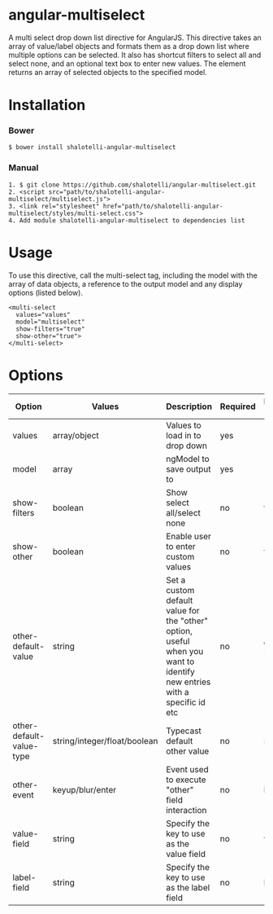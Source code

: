 angular-multiselect
===================

A multi select drop down list directive for AngularJS. This directive takes an array of value/label objects and formats them as a drop down list where multiple options can be selected. It also has shortcut filters to select all and select none, and an optional text box to enter new values. The element returns an array of selected objects to the specified model.

# Installation

### Bower
```
$ bower install shalotelli-angular-multiselect
```

### Manual
```
1. $ git clone https://github.com/shalotelli/angular-multiselect.git
2. <script src="path/to/shalotelli-angular-multiselect/multiselect.js">
3. <link rel="stylesheet" href="path/to/shalotelli-angular-multiselect/styles/multi-select.css">
4. Add module shalotelli-angular-multiselect to dependencies list
```

# Usage

To use this directive, call the multi-select tag, including the model with the array of data objects, a reference to the output model and any display options (listed below).

```
<multi-select
  values="values"
  model="multiselect"
  show-filters="true"
  show-other="true">
</multi-select>
```

# Options

| Option | Values | Description | Required | Default Value |
|--------|--------|-------------|----------|---------------|
| values | array/object | Values to load in to drop down | yes | - |
| model | array | ngModel to save output to | yes | - |
| show-filters | boolean | Show select all/select none | no | true |
| show-other | boolean | Enable user to enter custom values | no | false |
| other-default-value | string | Set a custom default value for the "other" option, useful when you want to identify new entries with a specific id etc | no | _label value_ |
| other-default-value-type | string/integer/float/boolean | Typecast default other value | no | string |
| other-event | keyup/blur/enter | Event used to execute "other" field interaction | no | keyup |
| value-field | string | Specify the key to use as the value field | no | value |
| label-field | string | Specify the key to use as the label field | no | label |
